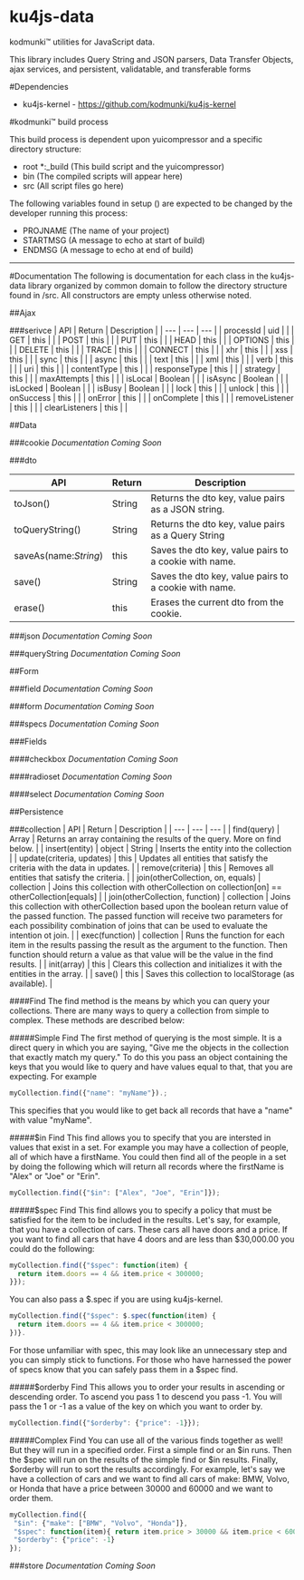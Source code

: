 ku4js-data
==============

kodmunki™ utilities for JavaScript data.

This library includes Query String and JSON parsers, Data Transfer Objects, ajax services, and persistent, validatable, and transferable forms

#Dependencies
* ku4js-kernel - https://github.com/kodmunki/ku4js-kernel

#kodmunki™ build process

This build process is dependent upon yuicompressor and a specific directory structure:

* root
 *:_build (This build script and the yuicompressor)
 * bin (The compiled scripts will appear here)
 * src (All script files go here)

The following variables found in setup () are
expected to be changed by the developer running
this process:

* PROJNAME (The name of your project)
* STARTMSG (A message to echo at start of build)
* ENDMSG (A message to echo at end of build)

---

#Documentation
The following is documentation for each class in the ku4js-data library organized by common domain to follow the
directory structure found in /src. All constructors are empty unless otherwise noted.

##Ajax

###serivce
| API | Return | Description |
| --- | --- | --- |
| processId | uid |  |
| GET | this |  |
| POST | this |  |
| PUT | this |  |
| HEAD | this |  |
| OPTIONS | this |  |
| DELETE | this |  |
| TRACE | this |  |
| CONNECT | this |  |
| xhr | this |  |
| xss | this |  |
| sync | this |  |
| async | this |  |
| text | this |  |
| xml | this |  |
| verb | this |  |
| uri | this |  |
| contentType | this |  |
| responseType | this |  |
| strategy | this |  |
| maxAttempts | this |  |
| isLocal | Boolean |  |
| isAsync | Boolean |  |
| isLocked | Boolean |  |
| isBusy | Boolean |  |
| lock | this |  |
| unlock | this |  |
| onSuccess | this |  |
| onError | this |  |
| onComplete | this |  |
| removeListener | this |  |
| clearListeners | this |  |

##Data

###cookie
_Documentation Coming Soon_

###dto

| API | Return | Description |
| --- | --- | --- |
| toJson() | String | Returns the dto key, value pairs as a JSON string. |
| toQueryString() | String | Returns the dto key, value pairs as a Query String |
| saveAs(name:_String_) | this | Saves the dto key, value pairs to a cookie with name. |
| save() | String | Saves the dto key, value pairs to a cookie with name. |
| erase() | this | Erases the current dto from the cookie. |

###json
_Documentation Coming Soon_

###queryString
_Documentation Coming Soon_

##Form

###field
_Documentation Coming Soon_

###form
_Documentation Coming Soon_

###specs
_Documentation Coming Soon_

###Fields

####checkbox
_Documentation Coming Soon_

####radioset
_Documentation Coming Soon_

####select
_Documentation Coming Soon_

##Persistence

###collection
| API | Return | Description |
| --- | --- | --- |
| find(query) | Array | Returns an array containing the results of the query. More on find below. |
| insert(entity) | object | String | Inserts the entity into the collection |
| update(criteria, updates) | this | Updates all entities that satisfy the criteria with the data in updates. |
| remove(criteria) | this | Removes all entities that satisfy the criteria. |
| join(otherCollection, on, equals) | collection | Joins this collection with otherCollection on collection[on] == otherCollection[equals] |
| join(otherCollection, function) | collection | Joins this collection with otherCollection based upon the boolean return value of the passed function. The passed function will receive two parameters for each possibility combination of joins that can be used to evaluate the intention ot join. |
| exec(function) | collection | Runs the function for each item in the results passing the result as the argument to the function. Then function should return a value as that value will be the value in the find results. |
| init(array) | this | Clears this collection and initializes it with the entities in the array. |
| save() | this | Saves this collection to localStorage (as available). |

####Find
The find method is the means by which you can query your collections. There are many ways to query a collection from
simple to complex. These methods are described below:

#####Simple Find
The first method of querying is the most simple. It is a direct query in which you are saying, "Give me
the objects in the collection that exactly match my query." To do this you pass an object containing the keys that you
would like to query and have values equal to that, that you are expecting. For example
```javascript
myCollection.find({"name": "myName"}).;
```
This specifies that you would like to get back all records that have a "name" with value "myName".

#####$in Find
This find allows you to specify that you are intersted in values that exist in a set. For example you may
have a collection of people, all of which have a firstName. You could then find all of the people in a set by doing the following
which will return all records where the firstName is "Alex" or "Joe" or "Erin".
```javascript
myCollection.find({"$in": ["Alex", "Joe", "Erin"]});
```

#####$spec Find
This find allows you to specify a policy that must be satisfied for the item to be included in the results.
Let's say, for example, that you have a collection of cars. These cars all have doors and a price. If you want to find
all cars that have 4 doors and are less than $30,000.00 you could do the following:
```javascript
myCollection.find({"$spec": function(item) {
  return item.doors == 4 && item.price < 300000;
}});
```
You can also pass a $.spec if you are using ku4js-kernel.
```javascript
myCollection.find({"$spec": $.spec(function(item) {
  return item.doors == 4 && item.price < 300000;
})}.
```
For those unfamiliar with spec, this may look like an unnecessary step and you can simply stick to functions.
For those who have harnessed the power of specs know that you can safely pass them in a $spec find.

#####$orderby Find
This allows you to order your results in ascending or descending order. To ascend you pass 1 to descend you pass -1. You
will pass the 1 or -1 as a value of the key on which you want to order by.
```javascript
myCollection.find({"$orderby": {"price": -1}});
```

#####Complex Find
You can use all of the various finds together as well! But they will run in a specified order. First a simple find or
an $in runs. Then the $spec will run on the results of the simple find or $in results. Finally, $orderby will run to
sort the results accordingly. For example, let's say we have a collection of cars and we want to find all cars of make:
BMW, Volvo, or Honda that have a price between 30000 and 60000 and we want to order them.
```javascript
myCollection.find({
 "$in": {"make": ["BMW", "Volvo", "Honda"]},
 "$spec": function(item){ return item.price > 30000 && item.price < 60000; },
 "$orderby": {"price": -1}
});
```

###store
_Documentation Coming Soon_
